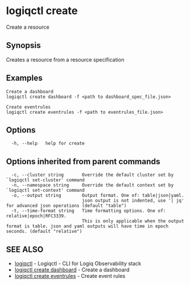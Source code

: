 # logiqctl create

Create a resource

## Synopsis

Creates a resource from a resource specification

## Examples

```text
Create a dashboard
logiqctl create dashboard -f <path to dashboard_spec_file.json>

Create eventrules
logiqctl create eventrules -f <path to eventrules_file.json>
```

## Options

```text
  -h, --help   help for create
```

## Options inherited from parent commands

```text
  -c, --cluster string       Override the default cluster set by `logiqctl set-cluster' command
  -n, --namespace string     Override the default context set by `logiqctl set-context' command
  -o, --output string        Output format. One of: table|json|yaml. 
                             json output is not indented, use '| jq' for advanced json operations (default "table")
  -t, --time-format string   Time formatting options. One of: relative|epoch|RFC3339. 
                             This is only applicable when the output format is table. json and yaml outputs will have time in epoch seconds. (default "relative")
```

## SEE ALSO

* [logiqctl](logiqctl.md)     - Logiqctl - CLI for Logiq Observability stack
* [logiqctl create dashboard](logiqctl_create_dashboard.md)     - Create a dashboard
* [logiqctl create eventrules](logiqctl_create_eventrules.md)     - Create event rules

